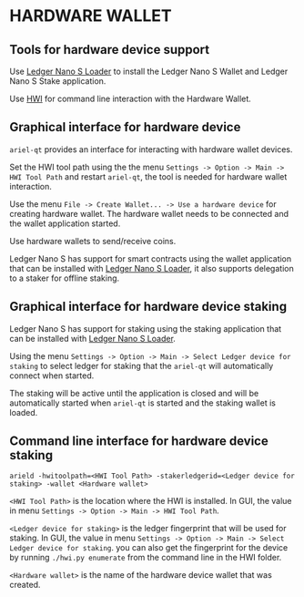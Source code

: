 HARDWARE WALLET
====================

## Tools for hardware device support

Use [Ledger Nano S Loader](https://github.com/qtumproject/qtum-ledger-loader/releases) to install the Ledger Nano S Wallet and Ledger Nano S Stake application.

Use [HWI](https://github.com/qtumproject/HWI) for command line interaction with the Hardware Wallet.

## Graphical interface for hardware device

`ariel-qt` provides an interface for interacting with hardware wallet devices.

Set the HWI tool path using the the menu `Settings -> Option -> Main -> HWI Tool Path` and restart `ariel-qt`, the tool is needed for hardware wallet interaction.

Use the menu `File -> Create Wallet... -> Use a hardware device` for creating hardware wallet. The hardware wallet needs to be connected and the wallet application started.

Use hardware wallets to send/receive coins.

Ledger Nano S has support for smart contracts using the wallet application that can be installed with [Ledger Nano S Loader](https://github.com/qtumproject/qtum-ledger-loader/releases), it also supports delegation to a staker for offline staking.

## Graphical interface for hardware device staking

Ledger Nano S has support for staking using the staking application that can be installed with [Ledger Nano S Loader](https://github.com/qtumproject/qtum-ledger-loader/releases).

Using the menu `Settings -> Option -> Main -> Select Ledger device for staking` to select ledger for staking that the `ariel-qt` will automatically connect when started.

The staking will be active until the application is closed and will be automatically started when `ariel-qt` is started and the staking wallet is loaded.

## Command line interface for hardware device staking

`arield -hwitoolpath=<HWI Tool Path> -stakerledgerid=<Ledger device for staking> -wallet <Hardware wallet>`

`<HWI Tool Path>` is the location where the HWI is installed. In GUI, the value in menu `Settings -> Option -> Main -> HWI Tool Path`.

`<Ledger device for staking>` is the ledger fingerprint that will be used for staking. In GUI, the value in menu `Settings -> Option -> Main -> Select Ledger device for staking`. you can also get the fingerprint for the device by running `./hwi.py enumerate` from the command line in the HWI folder.

`<Hardware wallet>` is the name of the hardware device wallet that was created.

